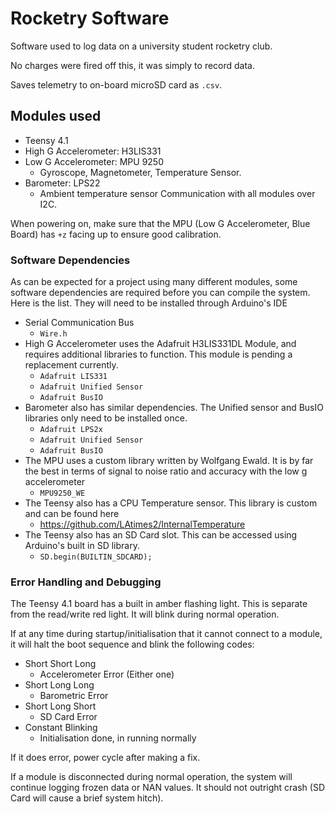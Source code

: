 # Rocketry Software
Software used to log data on a university student rocketry club.

No charges were fired off this, it was simply to record data.

Saves telemetry to on-board microSD card as `.csv`.


## Modules used
 - Teensy 4.1
 - High G Accelerometer: H3LIS331
 - Low G Accelerometer: MPU 9250
    - Gyroscope, Magnetometer, Temperature Sensor.
 - Barometer: LPS22
    - Ambient temperature sensor
Communication with all modules over I2C.

When powering on, make sure that the MPU (Low G Accelerometer, Blue Board) has `+z` facing up to ensure good calibration.


### Software Dependencies

As can be expected for a project using many different modules, some software dependencies are required before you can compile the system. Here is the list. They will need to be installed through Arduino's IDE

 - Serial Communication Bus
    - `Wire.h`
 - High G Accelerometer uses the Adafruit H3LIS331DL Module, and requires additional libraries to function. This module is pending a replacement currently.
    - `Adafruit LIS331`
    - `Adafruit Unified Sensor`
    - `Adafruit BusIO`
 - Barometer also has similar dependencies. The Unified sensor and BusIO libraries only need to be installed once.
    - `Adafruit LPS2x`
    - `Adafruit Unified Sensor`
    - `Adafruit BusIO`
 - The MPU uses a custom library written by Wolfgang Ewald. It is by far the best in terms of signal to noise ratio and accuracy with the low g accelerometer
    - `MPU9250_WE`
 - The Teensy also has a CPU Temperature sensor. This library is custom and can be found here
    - https://github.com/LAtimes2/InternalTemperature
 - The Teensy also has an SD Card slot. This can be accessed using Arduino's built in SD library.
    - `SD.begin(BUILTIN_SDCARD);`


### Error Handling and Debugging
The Teensy 4.1 board has a built in amber flashing light. This is separate from the read/write red light. It will blink during normal operation.

If at any time during startup/initialisation that it cannot connect to a module, it will halt the boot sequence and blink the following codes:

 - Short Short Long
    - Accelerometer Error (Either one)
 - Short Long Long
    - Barometric Error
 - Short Long Short
    - SD Card Error
 - Constant Blinking
    - Initialisation done, in running normally

If it does error, power cycle after making a fix.

If a module is disconnected during normal operation, the system will continue logging frozen data or NAN values. It should not outright crash (SD Card will cause a brief system hitch).
